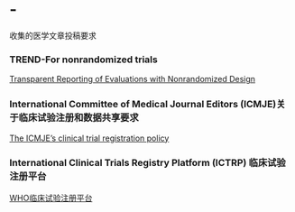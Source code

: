 # -
收集的医学文章投稿要求

### TREND-For nonrandomized trials 

[Transparent Reporting of Evaluations with Nonrandomized Design](https://www.cdc.gov/trendstatement/index.html)




###  International Committee of Medical Journal Editors (ICMJE)关于临床试验注册和数据共享要求

[The ICMJE’s clinical trial registration policy](http://www.icmje.org/recommendations/browse/publishing-and-editorial-issues/clinical-trial-registration.html)


### International Clinical Trials Registry Platform (ICTRP) 临床试验注册平台

[WHO临床试验注册平台](https://www.who.int/ictrp/network/primary/en/)

